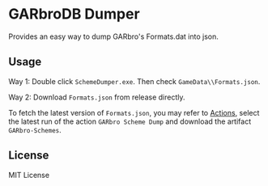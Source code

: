 GARbroDB Dumper
======

Provides an easy way to dump GARbro's Formats.dat into json.

Usage
------

Way 1: Double click `SchemeDumper.exe`. Then check `GameData\\Formats.json`.

Way 2: Download `Formats.json` from release directly.

To fetch the latest version of `Formats.json`, you may refer to [Actions](https://github.com/detached64/GARbroDBDumper/actions), select the latest run of the action `GARbro Scheme Dump` and download the artifact `GARbro-Schemes`.

License
------

MIT License
